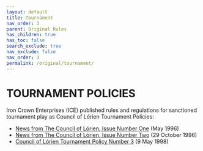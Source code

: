 ```yaml
---
layout: default
title: Tournament
nav_order: 3
parent: Original Rules
has_children: true
has_toc: false
search_exclude: true
nav_exclude: false
nav_order: 3
permalink: /original/tournament/
---
```


# TOURNAMENT POLICIES

Iron Crown Enterprises (ICE) published rules and regulations for sanctioned tournament play as Council of Lórien Tournament Policies:

 - [News from The Council of Lórien, Issue Number One](/original/tournament/policy-1/) (May 1996)
 - [News from The Council of Lórien, Issue Number Two](/original/tournament/policy-2/) (29 October 1996)
 - [Council of Lórien Tournament Policy Number 3](/original/tournament/policy-3/) (9 May 1998)
